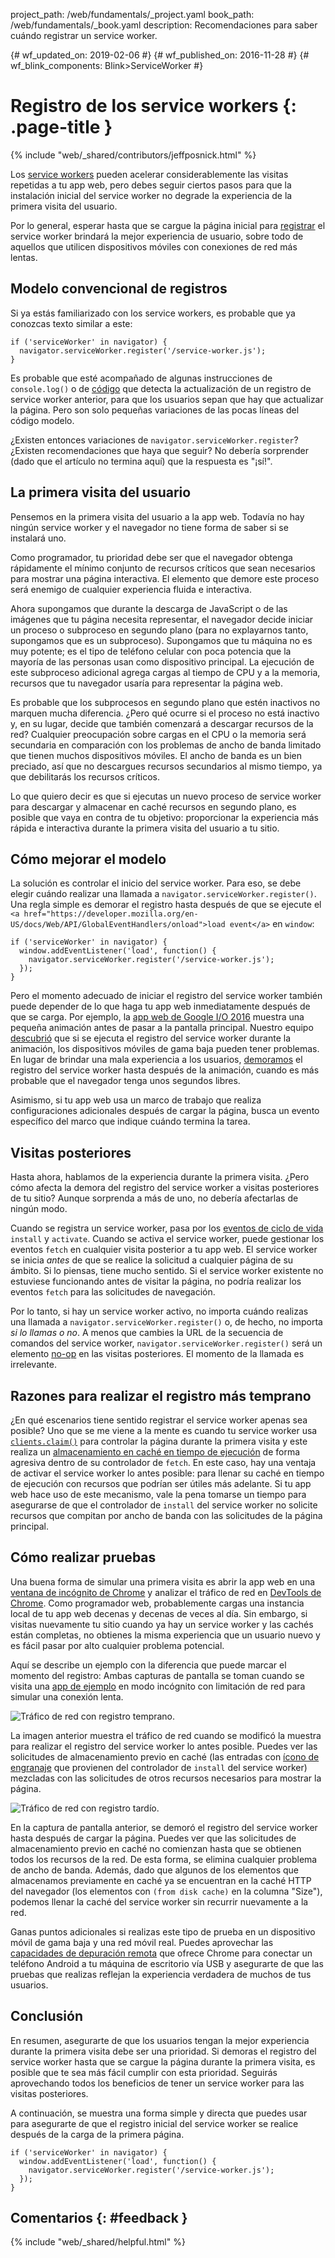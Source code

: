 project_path: /web/fundamentals/_project.yaml book_path: /web/fundamentals/_book.yaml description: Recomendaciones para saber cuándo registrar un service worker.

{# wf_updated_on: 2019-02-06 #} {# wf_published_on: 2016-11-28 #} {# wf_blink_components: Blink>ServiceWorker #}

# Registro de los service workers {: .page-title }

{% include "web/_shared/contributors/jeffposnick.html" %}

Los [service workers](/web/fundamentals/getting-started/primers/service-workers) pueden acelerar considerablemente las visitas repetidas a tu app web, pero debes seguir ciertos pasos para que la instalación inicial del service worker no degrade la experiencia de la primera visita del usuario.

Por lo general, esperar hasta que se cargue la página inicial para [registrar](https://developer.mozilla.org/en-US/docs/Web/API/ServiceWorkerContainer/register) el service worker brindará la mejor experiencia de usuario, sobre todo de aquellos que utilicen dispositivos móviles con conexiones de red más lentas.

## Modelo convencional de registros

Si ya estás familiarizado con los service workers, es probable que ya conozcas texto similar a este:

    if ('serviceWorker' in navigator) {
      navigator.serviceWorker.register('/service-worker.js');
    }
    

Es probable que esté acompañado de algunas instrucciones de `console.log()` o de [código](https://github.com/GoogleChrome/sw-precache/blob/master/demo/app/js/service-worker-registration.js#L20) que detecta la actualización de un registro de service worker anterior, para que los usuarios sepan que hay que actualizar la página. Pero son solo pequeñas variaciones de las pocas líneas del código modelo.

¿Existen entonces variaciones de `navigator.serviceWorker.register`? ¿Existen recomendaciones que haya que seguir? No debería sorprender (dado que el artículo no termina aquí) que la respuesta es "¡sí!".

## La primera visita del usuario

Pensemos en la primera visita del usuario a la app web. Todavía no hay ningún service worker y el navegador no tiene forma de saber si se instalará uno.

Como programador, tu prioridad debe ser que el navegador obtenga rápidamente el mínimo conjunto de recursos críticos que sean necesarios para mostrar una página interactiva. El elemento que demore este proceso será enemigo de cualquier experiencia fluida e interactiva.

Ahora supongamos que durante la descarga de JavaScript o de las imágenes que tu página necesita representar, el navegador decide iniciar un proceso o subproceso en segundo plano (para no explayarnos tanto, supongamos que es un subproceso). Supongamos que tu máquina no es muy potente; es el tipo de teléfono celular con poca potencia que la mayoría de las personas usan como dispositivo principal. La ejecución de este subproceso adicional agrega cargas al tiempo de CPU y a la memoria, recursos que tu navegador usaría para representar la página web.

Es probable que los subprocesos en segundo plano que estén inactivos no marquen mucha diferencia. ¿Pero qué ocurre si el proceso no está inactivo y, en su lugar, decide que también comenzará a descargar recursos de la red? Cualquier preocupación sobre cargas en el CPU o la memoria será secundaria en comparación con los problemas de ancho de banda limitado que tienen muchos dispositivos móviles. El ancho de banda es un bien preciado, así que no descargues recursos secundarios al mismo tiempo, ya que debilitarás los recursos críticos.

Lo que quiero decir es que si ejecutas un nuevo proceso de service worker para descargar y almacenar en caché recursos en segundo plano, es posible que vaya en contra de tu objetivo: proporcionar la experiencia más rápida e interactiva durante la primera visita del usuario a tu sitio.

## Cómo mejorar el modelo

La solución es controlar el inicio del service worker. Para eso, se debe elegir cuándo realizar una llamada a `navigator.serviceWorker.register()`. Una regla simple es demorar el registro hasta después de que se ejecute el `<a href="https://developer.mozilla.org/en-US/docs/Web/API/GlobalEventHandlers/onload">load
event</a>` en `window`:

    if ('serviceWorker' in navigator) {
      window.addEventListener('load', function() {
        navigator.serviceWorker.register('/service-worker.js');
      });
    }
    

Pero el momento adecuado de iniciar el registro del service worker también puede depender de lo que haga tu app web inmediatamente después de que se carga. Por ejemplo, la [app web de Google I/O 2016](https://events.google.com/io2016/) muestra una pequeña animación antes de pasar a la pantalla principal. Nuestro equipo [descubrió](/web/showcase/2016/iowa2016) que si se ejecuta el registro del service worker durante la animación, los dispositivos móviles de gama baja pueden tener problemas. En lugar de brindar una mala experiencia a los usuarios, [demoramos](https://github.com/GoogleChrome/ioweb2016/blob/8cfa27261f9d07fe8a5bb7d228bd3f35dfc9a91e/app/scripts/helper/elements.js#L42) el registro del service worker hasta después de la animación, cuando es más probable que el navegador tenga unos segundos libres.

Asimismo, si tu app web usa un marco de trabajo que realiza configuraciones adicionales después de cargar la página, busca un evento específico del marco que indique cuándo termina la tarea.

## Visitas posteriores

Hasta ahora, hablamos de la experiencia durante la primera visita. ¿Pero cómo afecta la demora del registro del service worker a visitas posteriores de tu sitio? Aunque sorprenda a más de uno, no debería afectarlas de ningún modo.

Cuando se registra un service worker, pasa por los [eventos de ciclo de vida](/web/fundamentals/instant-and-offline/service-worker/lifecycle) `install` y `activate`. Cuando se activa el service worker, puede gestionar los eventos `fetch` en cualquier visita posterior a tu app web. El service worker se inicia *antes* de que se realice la solicitud a cualquier página de su ámbito. Si lo piensas, tiene mucho sentido. Si el service worker existente no estuviese funcionando antes de visitar la página, no podría realizar los eventos `fetch` para las solicitudes de navegación.

Por lo tanto, si hay un service worker activo, no importa cuándo realizas una llamada a `navigator.serviceWorker.register()` o, de hecho, no importa *si lo llamas o no*. A menos que cambies la URL de la secuencia de comandos del service worker, `navigator.serviceWorker.register()` será un elemento [no-op](https://en.wikipedia.org/wiki/NOP) en las visitas posteriores. El momento de la llamada es irrelevante.

## Razones para realizar el registro más temprano

¿En qué escenarios tiene sentido registrar el service worker apenas sea posible? Uno que se me viene a la mente es cuando tu service worker usa
<code><a href="https://developer.mozilla.org/en-US/docs/Web/API/Clients/claim">clients.claim()</a></code>
para controlar la página durante la primera visita y este realiza un [almacenamiento en caché en tiempo de ejecución](/web/fundamentals/instant-and-offline/offline-cookbook/#on-network-response) de forma agresiva dentro de su controlador de `fetch`. En este caso, hay una ventaja de activar el service worker lo antes posible: para llenar su caché en tiempo de ejecución con recursos que podrían ser útiles más adelante. Si tu app web hace uso de este mecanismo, vale la pena tomarse un tiempo para asegurarse de que el controlador de `install` del service worker no solicite recursos que compitan por ancho de banda con las solicitudes de la página principal.

## Cómo realizar pruebas

Una buena forma de simular una primera visita es abrir la app web en una [ventana de incógnito de Chrome](https://support.google.com/chromebook/answer/95464?co=GENIE.Platform%3DDesktop) y analizar el tráfico de red en [DevTools de Chrome](/web/tools/chrome-devtools/). Como programador web, probablemente cargas una instancia local de tu app web decenas y decenas de veces al día. Sin embargo, si visitas nuevamente tu sitio cuando ya hay un service worker y las cachés están completas, no obtienes la misma experiencia que un usuario nuevo y es fácil pasar por alto cualquier problema potencial.

Aquí se describe un ejemplo con la diferencia que puede marcar el momento del registro: Ambas capturas de pantalla se toman cuando se visita una [app de ejemplo](https://github.com/GoogleChrome/sw-precache/tree/master/app-shell-demo) en modo incógnito con limitación de red para simular una conexión lenta.

![Tráfico de red con registro temprano.](images/early-registration.png "Network traffic with early registration.")

La imagen anterior muestra el tráfico de red cuando se modificó la muestra para realizar el registro del service worker lo antes posible. Puedes ver las solicitudes de almacenamiento previo en caché (las entradas con [ícono de engranaje](http://stackoverflow.com/questions/33590378/status-code200-ok-from-serviceworker-in-chrome-network-devtools/33655173#33655173) que provienen del controlador de `install` del service worker) mezcladas con las solicitudes de otros recursos necesarios para mostrar la página.

![Tráfico de red con registro tardío.](images/late-registration.png "Network traffic with late registration.")

En la captura de pantalla anterior, se demoró el registro del service worker hasta después de cargar la página. Puedes ver que las solicitudes de almacenamiento previo en caché no comienzan hasta que se obtienen todos los recursos de la red. De esta forma, se elimina cualquier problema de ancho de banda. Además, dado que algunos de los elementos que almacenamos previamente en caché ya se encuentran en la caché HTTP del navegador (los elementos con `(from disk cache)` en la columna "Size"), podemos llenar la caché del service worker sin recurrir nuevamente a la red.

Ganas puntos adicionales si realizas este tipo de prueba en un dispositivo móvil de gama baja y una red móvil real. Puedes aprovechar las [capacidades de depuración remota](/web/tools/chrome-devtools/remote-debugging/) que ofrece Chrome para conectar un teléfono Android a tu máquina de escritorio vía USB y asegurarte de que las pruebas que realizas reflejan la experiencia verdadera de muchos de tus usuarios.

## Conclusión

En resumen, asegurarte de que los usuarios tengan la mejor experiencia durante la primera visita debe ser una prioridad. Si demoras el registro del service worker hasta que se cargue la página durante la primera visita, es posible que te sea más fácil cumplir con esta prioridad. Seguirás aprovechando todos los beneficios de tener un service worker para las visitas posteriores.

A continuación, se muestra una forma simple y directa que puedes usar para asegurarte de que el registro inicial del service worker se realice después de la carga de la primera página.

    if ('serviceWorker' in navigator) {
      window.addEventListener('load', function() {
        navigator.serviceWorker.register('/service-worker.js');
      });
    }
    

## Comentarios {: #feedback }

{% include "web/_shared/helpful.html" %}